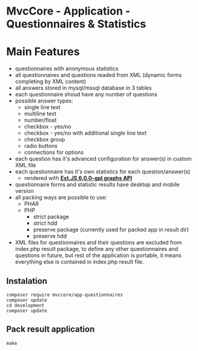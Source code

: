 # MvcCore - Application - Questionnaires & Statistics

# Main Features
- questionnaires with anonymous statistics
- all questionnaires and questions readed from XML (dynamic forms completing by XML content)
- all answers stored in mysql/mssql database in 3 tables
- each questionnaire shoud have any number of questions
- possible answer types:
  - single line text
  - multiline text
  - number/float
  - checkbox - yes/no
  - checkbox - yes/no with additional single line text
  - checkbox group
  - radio buttons
  - connections for options
- each question has it's advanced configuration for answer(s) in custom XML file
- each questionnaire has it's own statistics for each question/answer(s)
  - rendered with [**Ext.JS 6.0.0-gpl graphs API**](http://examples.sencha.com/extjs/6.0.2/examples/kitchensink/?charts=true#all)
- questionnaire forms and statistic results have desktop and mobile version
- all packing ways are possible to use:
	- PHAR
	- PHP
		- strict package
		- strict hdd
		- preserve package (currently used for packed app in result dir)
		- preserve hdd
- XML files for questionnaires and their questions are excluded from index.php result package,
  to define any other questionnaires and questions in future, but rest of the application is portable, 
  it means everything else is contained in index.php result file.

## Instalation
```shell
composer require mvccore/app-questionnaires
composer update
cd development
composer update
```

## Pack result application
```shell
make
```
